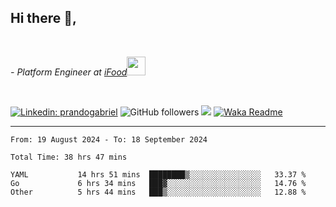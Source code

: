 <h2>Hi there  👋,</h2> </br>

<p><em>- Platform Engineer at <a href="https://www.ifood.com.br/">iFood</a><img src="https://media.giphy.com/media/WUlplcMpOCEmTGBtBW/giphy.gif" width="30"> 
</em></p></br>


[![Linkedin: prandogabriel](https://img.shields.io/badge/-prandogabriel-blue?style=flat-square&logo=Linkedin&logoColor=white&link=https://www.linkedin.com/in/prandogabriel/)](https://www.linkedin.com/in/prandogabriel)
![GitHub followers](https://img.shields.io/github/followers/prandogabriel?label=Follow&style=social)
![](https://visitor-badge.glitch.me/badge?page_id=prandogabriel.prandogabriel)
[![Waka Readme](https://github.com/prandogabriel/prandogabriel/actions/workflows/update-stats.yml.yml/badge.svg)](https://github.com/prandogabriel/prandogabriel/actions/workflows/update-stats.yml.yml)

---

<!--START_SECTION:waka-->

```golang
From: 19 August 2024 - To: 18 September 2024

Total Time: 38 hrs 47 mins

YAML           14 hrs 51 mins  ████████▒░░░░░░░░░░░░░░░░   33.37 %
Go             6 hrs 34 mins   ███▓░░░░░░░░░░░░░░░░░░░░░   14.76 %
Other          5 hrs 44 mins   ███▒░░░░░░░░░░░░░░░░░░░░░   12.88 %
```

<!--END_SECTION:waka-->
